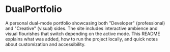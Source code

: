 # DualPortfolio
A personal dual-mode portfolio showcasing both "Developer" (professional) and "Creative" (visual) sides. The site includes interactive ambience and visual flourishes that switch depending on the active mode.  This README explains what was added, how to run the project locally, and quick notes about customization and accessibility.
